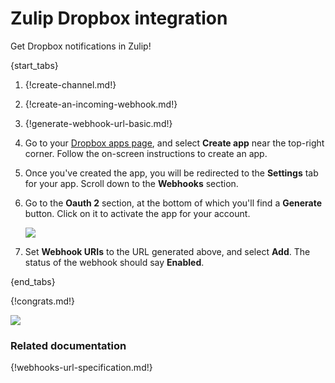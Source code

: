 # Zulip Dropbox integration

Get Dropbox notifications in Zulip!

{start_tabs}

1. {!create-channel.md!}

1. {!create-an-incoming-webhook.md!}

1. {!generate-webhook-url-basic.md!}

1. Go to your [Dropbox apps page](https://www.dropbox.com/developers/apps),
   and select **Create app** near the top-right corner. Follow the on-screen
   instructions to create an app.

1. Once you've created the app, you will be redirected to the **Settings**
   tab for your app. Scroll down to the **Webhooks** section.

1. Go to the **Oauth 2** section, at the bottom of which you'll find a
   **Generate** button. Click on it to activate the app for your account.

    ![](/static/images/integrations/dropbox/oauth2_generate.png)

1. Set **Webhook URIs** to the URL generated above, and select **Add**.
   The status of the webhook should say **Enabled**.

{end_tabs}

{!congrats.md!}

![](/static/images/integrations/dropbox/001.png)

### Related documentation

{!webhooks-url-specification.md!}
